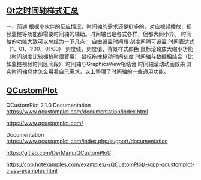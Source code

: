 ## [Qt之时间轴样式汇总](https://blog.csdn.net/GoForwardToStep/article/details/90293204)
一、简述
根据小伙伴的反应情况，时间轴的需求还是挺多的，对应视频播放，视频监控等功能都需要时间轴的辅助。时间轴也是各式各样，但都大同小异。
时间轴的功能大致可以总结为一下几点：
自由设置时间段
刻度间隔可设置
时间表达式（1、01、1:00、01:00）
刻度线，刻度值，背景样式颜色
鼠标滚轮放大缩小功能（时间刻度比较拥挤时很管用）
鼠标拖拽移动时间刻度
时间轴与数据相结合（比如监控视频时间区间段）
时间轴与GraphicsView相结合
时间轴滚动动画效果
其实时间轴具体怎么用看自己需求，以上整理了时间轴的一些通用功能。

## [QCustomPlot](https://www.qcustomplot.com/index.php/introduction)
QCustomPlot 2.1.0 Documentation
https://www.qcustomplot.com/documentation/index.html

https://www.qcustomplot.com/

Documentation
https://www.qcustomplot.com/index.php/support/documentation

https://gitlab.com/DerManu/QCustomPlot/

https://cpp.hotexamples.com/examples/-/QCustomPlot/-/cpp-qcustomplot-class-examples.html
